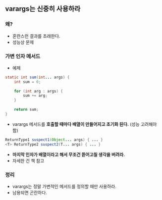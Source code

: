 ## varargs는 신중히 사용하라

### 왜?

- 혼란스런 결과를 초래한다.
- 성능상 문제

### 가변 인자 메서드

- 예제

```java
static int sum(int... args) {
	int sum = 0;
	
	for (int arg : args) {
    	sum += arg;
	}
	
	return sum;
}
```

- varargs 메서드를 __호출할 때마다 배열이 만들어지고 초기화 된다.__ (성능 고려해야 함)

```java
ReturnType1 suspect1(Object... args) { ... }
<T> ReturnType2 suspect2(T... args) { ... }
```

- __마지막 인자가 배열이라고 해서 무조건 뜯어고칠 생각을 버려라.__
- 자세한 건 책 참고

### 정리

- varargs는 정말 가변적인 메서드를 정의할 때만 사용하라.
- 남용되면 곤란하다.

